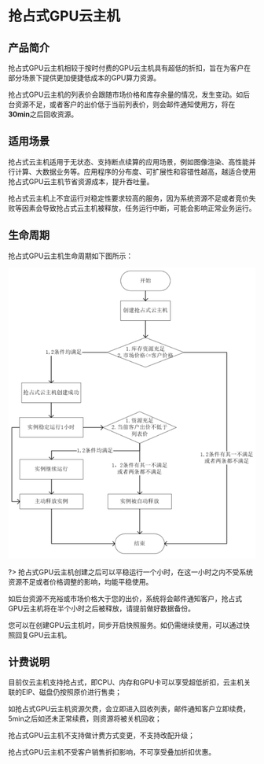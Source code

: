 # 抢占式GPU云主机

## 产品简介

抢占式GPU云主机相较于按时付费的GPU云主机具有超低的折扣，旨在为客户在部分场景下提供更加便捷低成本的GPU算力资源。

抢占式GPU云主机的列表价会跟随市场价格和库存余量的情况，发生变动。如后台资源不足，或者客户的出价低于当前列表价，则会邮件通知使用方，将在**30min**之后回收资源。

## 适用场景
抢占式云主机适用于无状态、支持断点续算的应用场景，例如图像渲染、高性能并行计算、大数据业务等。应用程序的分布度、可扩展性和容错性越高，越适合使用抢占式GPU云主机节省资源成本，提升吞吐量。

抢占式云主机上不宜运行对稳定性要求较高的服务，因为系统资源不足或者竞价失败等因素会导致抢占式云主机被释放，任务运行中断，可能会影响正常业务运行。

## 生命周期
抢占式GPU云主机生命周期如下图所示：

![image](/images/operation/spotflow.png)

?> 抢占式GPU云主机创建之后可以平稳运行一个小时，在这一小时之内不受系统资源不足或者价格调整的影响，均能平稳使用。

   如后台资源不充裕或市场价格大于您的出价，系统将会邮件通知客户，抢占式GPU云主机将在半个小时之后被释放，请提前做好数据备份。
   
   您可以在创建GPU云主机时，同步开启快照服务。如仍需继续使用，可以通过快照回复GPU云主机。


## 计费说明

目前仅云主机支持抢占式，即CPU、内存和GPU卡可以享受超低折扣，云主机关联的EIP、磁盘仍按照原价进行售卖；

如抢占式GPU云主机资源欠费，会立即进入回收列表，邮件通知客户立即续费，5min之后如还未正常续费，则资源将被关机回收；

抢占式GPU云主机不支持做计费方式变更，不支持改配升级；

抢占式GPU云主机不受客户销售折扣影响，不可享受叠加折扣优惠。










